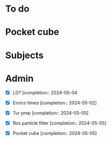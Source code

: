 # To do

# Pocket cube

# Subjects

# Admin
- [x] LD?  [completion:: 2024-05-04

- [x] Enrico times  [completion:: 2024-05-02]
- [x] Tur prep  [completion:: 2024-05-05]
- [x] Ros particle filter  [completion:: 2024-05-05]
- [x] Pocket cube  [completion:: 2024-05-05]